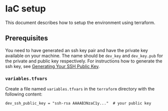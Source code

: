 # IaC setup

This document describes how to setup the environment using terraform.

## Prerequisites

You need to have generated an ssh key pair and have the private key available on your machine.
The name should be `dev_key` and `dev_key.pub` for the private and public key respectively. 
For instructions how to generate the ssh key, see [Generating Your SSH Public Key](https://git-scm.com/book/it/v2/Git-on-the-Server-Generating-Your-SSH-Public-Key).

### `variables.tfvars`

Create a file named `variables.tfvars` in the `terraform` directory with the following content:

```hcl
dev_ssh_public_key = "ssh-rsa AAAAB3NzaC1y..."  # your public key
```
